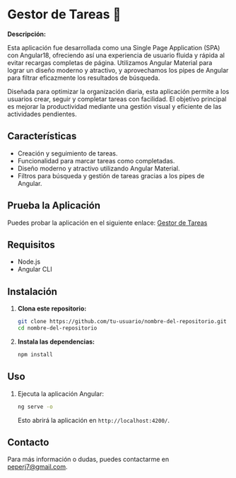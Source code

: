 # Gestor de Tareas 📝

**Descripción:**

Esta aplicación fue desarrollada como una Single Page Application (SPA) con Angular18, ofreciendo así una experiencia de usuario fluida y rápida al evitar recargas completas de página. Utilizamos Angular Material para lograr un diseño moderno y atractivo, y aprovechamos los pipes de Angular para filtrar eficazmente los resultados de búsqueda.

Diseñada para optimizar la organización diaria, esta aplicación permite a los usuarios crear, seguir y completar tareas con facilidad. El objetivo principal es mejorar la productividad mediante una gestión visual y eficiente de las actividades pendientes.

## Características

- Creación y seguimiento de tareas.
- Funcionalidad para marcar tareas como completadas.
- Diseño moderno y atractivo utilizando Angular Material.
- Filtros para búsqueda y gestión de tareas gracias a los pipes de Angular.

## Prueba la Aplicación

Puedes probar la aplicación en el siguiente enlace: [Gestor de Tareas](https://iridescent-nasturtium-c087d8.netlify.app/)

## Requisitos

- Node.js
- Angular CLI

## Instalación

1. **Clona este repositorio:**

    ```bash
    git clone https://github.com/tu-usuario/nombre-del-repositorio.git
    cd nombre-del-repositorio
    ```

2. **Instala las dependencias:**

    ```bash
    npm install
    ```

## Uso

1. Ejecuta la aplicación Angular:

    ```bash
    ng serve -o
    ```

   Esto abrirá la aplicación en `http://localhost:4200/`.

## Contacto

Para más información o dudas, puedes contactarme en [peperj7@gmail.com](mailto:peperj7@gmail.com).
